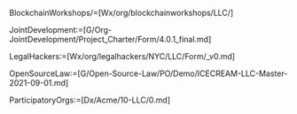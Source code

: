 BlockchainWorkshops/=[Wx/org/blockchainworkshops/LLC/]

JointDevelopment:=[G/Org-JointDevelopment/Project_Charter/Form/4.0.1_final.md]

LegalHackers:=[Wx/org/legalhackers/NYC/LLC/Form/_v0.md]

OpenSourceLaw:=[G/Open-Source-Law/PO/Demo/ICECREAM-LLC-Master-2021-09-01.md]

ParticipatoryOrgs:=[Dx/Acme/10-LLC/0.md]


